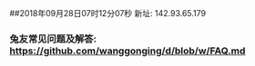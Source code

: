 ##2018年09月28日07时12分07秒 新址: 142.93.65.179
### 兔友常见问题及解答: https://github.com/wanggonging/d/blob/w/FAQ.md
